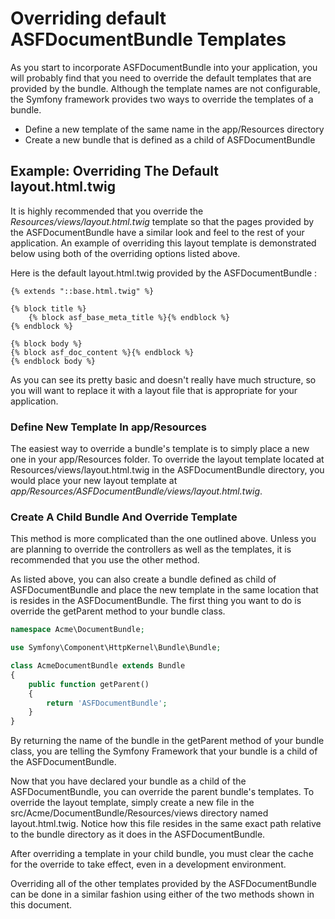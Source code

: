 # Overriding default ASFDocumentBundle Templates

As you start to incorporate ASFDocumentBundle into your application, you will probably find that you need to override the default templates that are provided by the bundle. Although the template names are not configurable, the Symfony framework provides two ways to override the templates of a bundle.

* Define a new template of the same name in the app/Resources directory
* Create a new bundle that is defined as a child of ASFDocumentBundle

## Example: Overriding The Default layout.html.twig

It is highly recommended that you override the *Resources/views/layout.html.twig* template so that the pages provided by the ASFDocumentBundle have a similar look and feel to the rest of your application. An example of overriding this layout template is demonstrated below using both of the overriding options listed above.

Here is the default layout.html.twig provided by the ASFDocumentBundle :

```django
{% extends "::base.html.twig" %}

{% block title %}
	{% block asf_base_meta_title %}{% endblock %}
{% endblock %}

{% block body %}
{% block asf_doc_content %}{% endblock %}
{% endblock body %}
```

As you can see its pretty basic and doesn't really have much structure, so you will want to replace it with a layout file that is appropriate for your application.

### Define New Template In app/Resources

The easiest way to override a bundle's template is to simply place a new one in your app/Resources folder. To override the layout template located at Resources/views/layout.html.twig in the ASFDocumentBundle directory, you would place your new layout template at *app/Resources/ASFDocumentBundle/views/layout.html.twig*.

### Create A Child Bundle And Override Template

This method is more complicated than the one outlined above. Unless you are planning to override the controllers as well as the templates, it is recommended that you use the other method.

As listed above, you can also create a bundle defined as child of ASFDocumentBundle and place the new template in the same location that is resides in the ASFDocumentBundle. The first thing you want to do is override the getParent method to your bundle class.

```php
namespace Acme\DocumentBundle;

use Symfony\Component\HttpKernel\Bundle\Bundle;

class AcmeDocumentBundle extends Bundle
{
	public function getParent()
	{
		return 'ASFDocumentBundle';
	}
}
```

By returning the name of the bundle in the getParent method of your bundle class, you are telling the Symfony Framework that your bundle is a child of the ASFDocumentBundle.

Now that you have declared your bundle as a child of the ASFDocumentBundle, you can override the parent bundle's templates. To override the layout template, simply create a new file in the src/Acme/DocumentBundle/Resources/views directory named layout.html.twig. Notice how this file resides in the same exact path relative to the bundle directory as it does in the ASFDocumentBundle.

After overriding a template in your child bundle, you must clear the cache for the override to take effect, even in a development environment.

Overriding all of the other templates provided by the ASFDocumentBundle can be done in a similar fashion using either of the two methods shown in this document.
